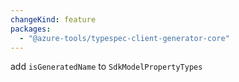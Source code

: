 ```yaml
---
changeKind: feature
packages:
  - "@azure-tools/typespec-client-generator-core"
---
```


add `isGeneratedName` to `SdkModelPropertyTypes`
